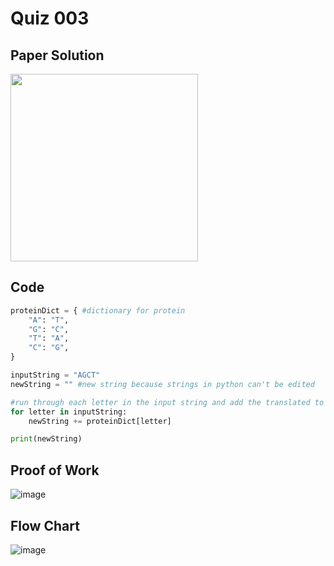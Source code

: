 # Quiz 003

## Paper Solution
<img src = "https://github.com/user-attachments/assets/1a7bbf3e-c4a1-41c8-b5df-19e9f2c396ba" width = "300">

## Code 
```.py
proteinDict = { #dictionary for protein
    "A": "T",
    "G": "C",
    "T": "A",
    "C": "G",
}

inputString = "AGCT"
newString = "" #new string because strings in python can't be edited

#run through each letter in the input string and add the translated to the new string
for letter in inputString:
    newString += proteinDict[letter]

print(newString)
```
## Proof of Work
![image](https://github.com/user-attachments/assets/d8a166a3-993b-41ce-85df-f932646e862c)

## Flow Chart
![image](https://github.com/user-attachments/assets/076a2199-3628-4b55-8db3-4e2572514700)
